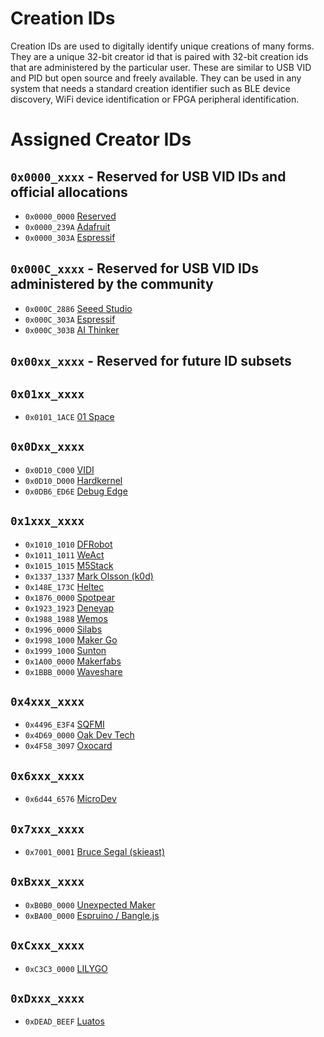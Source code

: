# Creation IDs
Creation IDs are used to digitally identify unique creations of many forms. They are a unique 32-bit creator id that is paired with 32-bit creation ids that are administered by the particular user. These are similar to USB VID and PID but open source and freely available. They can be used in any system that needs a standard creation identifier such as BLE device discovery, WiFi device identification or FPGA peripheral identification.

# Assigned Creator IDs

## `0x0000_xxxx` - Reserved for USB VID IDs and official allocations

* `0x0000_0000` [Reserved](https://github.com/creationid/creators)
* `0x0000_239A` [Adafruit](https://github.com/adafruit/adafruit-creations)
* `0x0000_303A` [Espressif](https://github.com/espressif/usb-pids)

## `0x000C_xxxx` - Reserved for USB VID IDs administered by the community

* `0x000C_2886` [Seeed Studio](./creations/seeed-studio.md)
* `0x000C_303A` [Espressif](./creations/espressif.md)
* `0x000C_303B` [AI Thinker](./creations/ai-thinker.md)

## `0x00xx_xxxx` - Reserved for future ID subsets

## `0x01xx_xxxx`
* `0x0101_1ACE` [01 Space](./creations/01space.md)

## `0x0Dxx_xxxx`
* `0x0D10_C000` [VIDI](./creations/vidi.md)
* `0x0D10_D000` [Hardkernel](./creations/hardkernel.md)
* `0x0DB6_ED6E` [Debug Edge](https://debug-edge.io)

## `0x1xxx_xxxx`
* `0x1010_1010` [DFRobot](./creations/dfrobot.md)
* `0x1011_1011` [WeAct](./creations/weact.md)
* `0x1015_1015` [M5Stack](./creations/m5stack.md)
* `0x1337_1337` [Mark Olsson (k0d)](https://github.com/k0d)
* `0x148E_173C` [Heltec](./creations/heltec.md)
* `0x1876_0000` [Spotpear](./creations/spotpear.md)
* `0x1923_1923` [Deneyap](./creations/deneyap.md)
* `0x1988_1988` [Wemos](./creations/wemos.md)
* `0x1996_0000` [Silabs](./creations/silabs.md)
* `0x1998_1000` [Maker Go](./creations/makergo.md)
* `0x1999_1000` [Sunton](./creations/sunton.md)
* `0x1A00_0000` [Makerfabs](./creations/makerfabs.md)
* `0x1BBB_0000` [Waveshare](./creations/waveshare.md)

## `0x4xxx_xxxx`

* `0x4496_E3F4` [SQFMI](./creations/sqfmi.md)
* `0x4D69_0000` [Oak Dev Tech](creations/oakdevtech.md)
* `0x4F58_3097` [Oxocard](creations/oxocard.md)

## `0x6xxx_xxxx`
* `0x6d44_6576` [MicroDev](https://github.com/microdev1)

## `0x7xxx_xxxx`
* `0x7001_0001` [Bruce Segal (skieast)](https://github.com/skieast)

## `0xBxxx_xxxx`
* `0xB0B0_0000` [Unexpected Maker](https://github.com/unexpectedmaker)
* `0xBA00_0000` [Espruino / Bangle.js](./creations/espruino.md)

## `0xCxxx_xxxx`
* `0xC3C3_0000` [LILYGO](./creations/lilygo.md)

## `0xDxxx_xxxx`
* `0xDEAD_BEEF` [Luatos](./creations/luatos.md)
